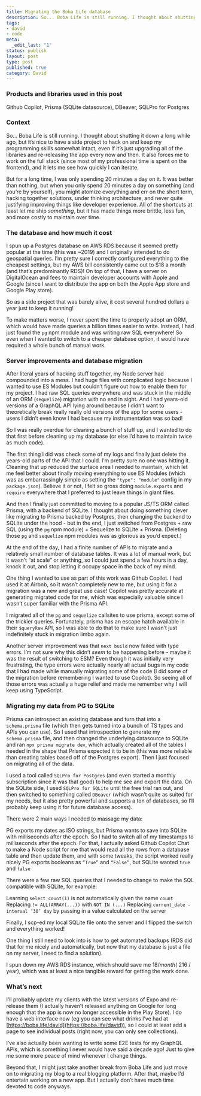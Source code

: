 ```yaml
---
title: Migrating the Boba Life database
description: So... Boba Life is still running. I thought about shutting it down a long while ago, but it’s nice to have a side project to hack on and keep my programming skills somewhat intact, even if it’s just upgrading all of the libraries and re-releasing the app every now and then. It also forces me to work on the full stack (since most of my professional time is spent on the frontend), and it lets me see how quickly I can iterate.
tags:
- david
- code
meta:
  _edit_last: "1"
status: publish
layout: post
type: post
published: true
category: David
---
```


### Products and libraries used in this post

Github Copilot, Prisma (SQLite datasource), DBeaver, SQLPro for Postgres

### Context

So... Boba Life is still running. I thought about shutting it down a long while ago, but it’s nice to have a side project to hack on and keep my programming skills somewhat intact, even if it’s just upgrading all of the libraries and re-releasing the app every now and then. It also forces me to work on the full stack (since most of my professional time is spent on the frontend), and it lets me see how quickly I can iterate.

But for a long time, I was only spending 20 minutes a day on it. It was better than nothing, but when you only spend 20 minutes a day on something (and you’re by yourself), you might atomize everything and err on the short term, hacking together solutions, under thinking architecture, and never quite justifying improving things like developer experience. All of the shortcuts at least let me ship _something_, but it has made things more brittle, less fun, and more costly to maintain over time.

### The database and how much it cost

I spun up a Postgres database on AWS RDS because it seemed pretty popular at the time (this was ~2019) and I originally intended to do geospatial queries. I’m pretty sure I correctly configured everything to the cheapest settings, but my AWS bill consistently came out to $18 a month (and that’s predominantly RDS)! On top of that, I have a server on DigitalOcean and fees to maintain developer accounts with Apple and Google (since I want to distribute the app on both the Apple App store and Google Play store).

So as a side project that was barely alive, it cost several hundred dollars a year just to keep it running!

To make matters worse, I never spent the time to properly adopt an ORM, which would have made queries a billion times easier to write. Instead, I had just found the `pg` npm module and was writing raw SQL everywhere! So even when I wanted to switch to a cheaper database option, it would have required a whole bunch of manual work.

### Server improvements and database migration

After literal years of hacking stuff together, my Node server had compounded into a mess. I had huge files with complicated logic because I wanted to use ES Modules but couldn’t figure out how to enable them for my project. I had raw SQL queries everywhere and was stuck in the middle of an ORM (`sequelize`) migration with no end in sight. And I had years-old versions of a GraphQL API lying around because I didn’t want to theoretically break really really old versions of the app for some users - users I didn’t even know I had because my instrumentation was so bad!

So I was really overdue for cleaning a bunch of stuff up, and I wanted to do that first before cleaning up my database (or else I’d have to maintain twice as much code).

The first thing I did was check some of my logs and finally just delete the years-old parts of the API that I could. I’m pretty sure no one was hitting it. Cleaning that up reduced the surface area I needed to maintain, which let me feel better about finally moving everything to use ES Modules (which was as embarrassingly simple as setting the `"type": "module"` config in my `package.json`). Believe it or not, I felt so gross doing `module.exports` and `require` everywhere that I preferred to just leave things in giant files.

And then I finally just committed to moving to a popular JS/TS ORM called Prisma, with a backend of SQLite. I thought about doing something clever like migrating to Prisma backed by Postgres, then changing the backend to SQLite under the hood - but in the end, I just switched from Postgres + raw SQL (using the `pg` npm module) + Sequelize to SQLite + Prisma. (Deleting those `pg` and `sequelize` npm modules was as glorious as you’d expect.)

At the end of the day, I had a finite number of APIs to migrate and a relatively small number of database tables. It was a lot of manual work, but it wasn’t “at scale” or anything, so I could just spend a few hours in a day, knock it out, and stop letting it occupy space in the back of my mind.

One thing I wanted to use as part of this work was Github Copilot. I had used it at Airbnb, so it wasn’t completely new to me, but using it for a migration was a new and great use case! Copilot was pretty accurate at generating migrated code for me, which was especially valuable since I wasn’t super familiar with the Prisma API.

I migrated all of the `pg` and `sequelize` callsites to use prisma, except some of the trickier queries. Fortunately, prisma has an escape hatch available in their `$queryRaw` API, so I was able to do that to make sure I wasn’t just indefinitely stuck in migration limbo again.

Another server improvement was that `next build` now failed with type errors. I’m not sure why this didn’t _seem_ to be happening before - maybe it was the result of switching to ESM? Even though it was initially very frustrating, the type errors were actually nearly all actual bugs in my code that I had made while manually migrating some of the code (I did some of the migration before remembering I wanted to use Copilot). So seeing all of those errors was actually a huge relief and made me remember why I will keep using TypeScript.

### Migrating my data from PG to SQLite

Prisma can introspect an existing database and turn that into a `schema.prisma` file (which then gets turned into a bunch of TS types and APIs you can use). So I used that introspection to generate my `schema.prisma` file, and then changed the underlying datasource to SQLite and ran `npx prisma migrate dev`, which actually created all of the tables I needed in the shape that Prisma expected it to be in (this was more reliable than creating tables based off of the Postgres export). Then I just focused on migrating all of the data.

I used a tool called `SQLPro for Postgres` (and even started a monthly subscription since it was that good) to help me see and export the data. On the SQLite side, I used `SQLPro for SQLite` until the free trial ran out, and then switched to something called `DBeaver` (which wasn’t quite as suited for my needs, but it also pretty powerful and supports a ton of databases, so I’ll probably keep using it for future database access).

There were 2 main ways I needed to massage my data:

PG exports my dates as ISO strings, but Prisma wants to save into SQLite with milliseconds after the epoch. So I had to switch all of my timestamps to milliseconds after the epoch. For that, I actually asked Github Copilot Chat to make a Node script for me that would read all the rows from a database table and then update them, and with some tweaks, the script worked really nicely
PG exports booleans as `“True”` and `“False”`, but SQLite wanted `true` and `false`

There were a few raw SQL queries that I needed to change to make the SQL compatible with SQLite, for example:

Learning `select count(1)` is not automatically given the name `count`
Replacing `!= ALL(ARRAY(...))` with `NOT IN (...)`
Replacing `current_date - interval ‘30’ day` by passing in a value calculated on the server

Finally, I scp-ed my local SQLite file onto the server and I flipped the switch and everything worked!

One thing I still need to look into is how to get automated backups (RDS did that for me nicely and automatically, but now that my database is just a file on my server, I need to find a solution).

I spun down my AWS RDS instance, which should save me $18 / month (~$216 / year), which was at least a nice tangible reward for getting the work done.

### What’s next

I’ll probably update my clients with the latest versions of Expo and re-release them (I actually haven’t released anything on Google for long enough that the app is now no longer accessible in the Play Store). I do have a web interface now (eg you can see what drinks I’ve had at [https://boba.life/david](https://boba.life/david)), so I could at least add a page to see individual posts (right now, you can only see collections).

I’ve also actually been wanting to write some E2E tests for my GraphQL APIs, which is something I never would have said a decade ago! Just to give me some more peace of mind whenever I change things.

Beyond that, I might just take another break from Boba Life and just move on to migrating my blog to a real blogging platform. After that, maybe I’d entertain working on a new app. But I actually don’t have much time devoted to code anyways.
